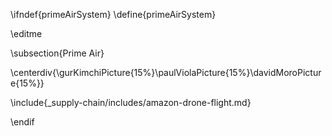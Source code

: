 \ifndef{primeAirSystem}
\define{primeAirSystem}

\editme

\subsection{Prime Air}

\centerdiv{\gurKimchiPicture{15%}\paulViolaPicture{15%}\davidMoroPicture{15%}}

\include{_supply-chain/includes/amazon-drone-flight.md}


\endif
